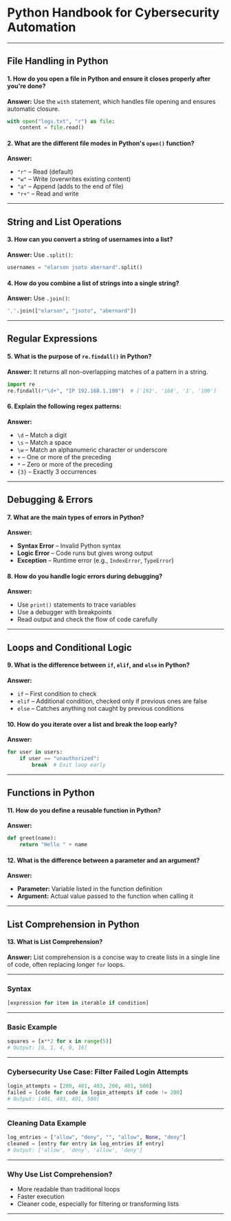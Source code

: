 # Python Handbook for Cybersecurity Automation

---

## File Handling in Python

#### 1. How do you open a file in Python and ensure it closes properly after you're done?  
**Answer:** Use the `with` statement, which handles file opening and ensures automatic closure.

```python
with open("logs.txt", "r") as file:
    content = file.read()
```

#### 2. What are the different file modes in Python's `open()` function?  
**Answer:**

- `"r"` – Read (default)  
- `"w"` – Write (overwrites existing content)  
- `"a"` – Append (adds to the end of file)  
- `"r+"` – Read and write  

---

## String and List Operations

#### 3. How can you convert a string of usernames into a list?  
**Answer:** Use `.split()`:

```python
usernames = "elarson jsoto abernard".split()
```

#### 4. How do you combine a list of strings into a single string?  
**Answer:** Use `.join()`:

```python
",".join(["elarson", "jsoto", "abernard"])
```

---

## Regular Expressions

#### 5. What is the purpose of `re.findall()` in Python?  
**Answer:** It returns all non-overlapping matches of a pattern in a string.

```python
import re
re.findall(r"\d+", "IP 192.168.1.100")  # ['192', '168', '1', '100']
```

#### 6. Explain the following regex patterns:  
**Answer:**

- `\d` – Match a digit  
- `\s` – Match a space  
- `\w` – Match an alphanumeric character or underscore  
- `+` – One or more of the preceding  
- `*` – Zero or more of the preceding  
- `{3}` – Exactly 3 occurrences  

---

## Debugging & Errors

#### 7. What are the main types of errors in Python?  
**Answer:**

- **Syntax Error** – Invalid Python syntax  
- **Logic Error** – Code runs but gives wrong output  
- **Exception** – Runtime error (e.g., `IndexError`, `TypeError`)  

#### 8. How do you handle logic errors during debugging?  
**Answer:**

- Use `print()` statements to trace variables  
- Use a debugger with breakpoints  
- Read output and check the flow of code carefully  

---

## Loops and Conditional Logic

#### 9. What is the difference between `if`, `elif`, and `else` in Python?  
**Answer:**

- `if` – First condition to check  
- `elif` – Additional condition, checked only if previous ones are false  
- `else` – Catches anything not caught by previous conditions  

#### 10. How do you iterate over a list and break the loop early?  
**Answer:**

```python
for user in users:
    if user == "unauthorized":
        break  # Exit loop early
```

---

## Functions in Python

#### 11. How do you define a reusable function in Python?  
**Answer:**

```python
def greet(name):
    return "Hello " + name
```

#### 12. What is the difference between a parameter and an argument?  
**Answer:**

- **Parameter:** Variable listed in the function definition  
- **Argument:** Actual value passed to the function when calling it  

---

## List Comprehension in Python

#### 13. What is List Comprehension?  
**Answer:** List comprehension is a concise way to create lists in a single line of code, often replacing longer `for` loops.

---

### Syntax

```python
[expression for item in iterable if condition]
```

---

### Basic Example

```python
squares = [x**2 for x in range(5)]
# Output: [0, 1, 4, 9, 16]
```

---

### Cybersecurity Use Case: Filter Failed Login Attempts

```python
login_attempts = [200, 401, 403, 200, 401, 500]
failed = [code for code in login_attempts if code != 200]
# Output: [401, 403, 401, 500]
```

---

### Cleaning Data Example

```python
log_entries = ["allow", "deny", "", "allow", None, "deny"]
cleaned = [entry for entry in log_entries if entry]
# Output: ['allow', 'deny', 'allow', 'deny']
```

---

### Why Use List Comprehension?

-  More readable than traditional loops  
-  Faster execution  
-  Cleaner code, especially for filtering or transforming lists  

---

